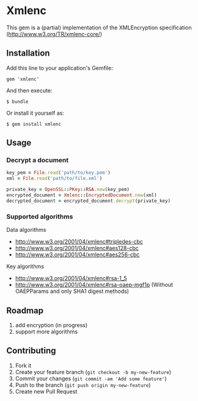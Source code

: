 # Xmlenc

This gem is a (partial) implementation of the XMLEncryption specification (http://www.w3.org/TR/xmlenc-core/)

## Installation

Add this line to your application's Gemfile:

    gem 'xmlenc'

And then execute:

    $ bundle

Or install it yourself as:

    $ gem install xmlenc

## Usage

### Decrypt a document

```ruby
key_pem = File.read('path/to/key.pem')
xml = File.read('path/to/file.xml')

private_key = OpenSSL::PKey::RSA.new(key_pem)
encrypted_document = Xmlenc::EncryptedDocument.new(xml)
decrypted_document = encrypted_document.decrypt(private_key)
```

### Supported algorithms

Data algorithms
* http://www.w3.org/2001/04/xmlenc#tripledes-cbc
* http://www.w3.org/2001/04/xmlenc#aes128-cbc
* http://www.w3.org/2001/04/xmlenc#aes256-cbc

Key algorithms

* http://www.w3.org/2001/04/xmlenc#rsa-1_5
* http://www.w3.org/2001/04/xmlenc#rsa-oaep-mgf1p (Without OAEPParams and only SHA1 digest methods)


## Roadmap
1. add encryption (in progress)
2. support more algorithms

## Contributing

1. Fork it
2. Create your feature branch (`git checkout -b my-new-feature`)
3. Commit your changes (`git commit -am 'Add some feature'`)
4. Push to the branch (`git push origin my-new-feature`)
5. Create new Pull Request
